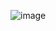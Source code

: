 ![image](https://github.com/Dhamodharan17/java-concepts/assets/30789057/83438674-9de9-4100-b771-dc406aa32b39)
